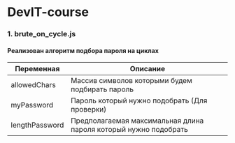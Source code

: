 # DevIT-course

### 1. brute_on_cycle.js

#### Реализован алгоритм подбора пароля на циклах

| Переменная     | Описание                                                         |
|----------------|------------------------------------------------------------------|
| allowedChars   | Массив символов которыми будем подбирать пароль                  |
| myPassword     | Пароль который нужно подобрать (Для проверки)                    |
| lengthPassword | Предполагаемая максимальная длина пароля который нужно подобрать |